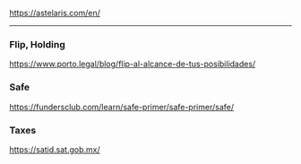 https://astelaris.com/en/

---

### Flip, Holding
https://www.porto.legal/blog/flip-al-alcance-de-tus-posibilidades/

### Safe
https://fundersclub.com/learn/safe-primer/safe-primer/safe/


### Taxes 

https://satid.sat.gob.mx/
